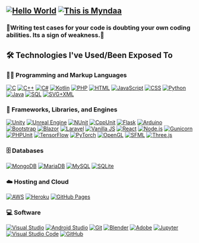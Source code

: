 <!--
**myndaaa/myndaaa** is a ✨ _special_ ✨ repository because its `README.md` (this file) appears on your GitHub profile.

Here are some ideas to get you started:

- 🔭 I’m currently working on ...
- 🌱 I’m currently learning ...
- 👯 I’m looking to collaborate on ...
- 🤔 I’m looking for help with ...
- 💬 Ask me about ...
- 📫 How to reach me: ...
- 😄 Pronouns: ...
- ⚡ Fun fact: ...
-->

<h2>
 <a href="https://git.io/typing-svg"><img src="https://readme-typing-svg.demolab.com?font=Honk&size=60&pause=1000&color=BDF778&center=true&vCenter=true&repeat=false&random=false&width=900&height=150&lines=%F0%9F%8C%8F+Hello+World+%F0%9F%8C%8E" alt="Hello World" /></a>
 <a href="https://git.io/typing-svg"><img src="https://readme-typing-svg.demolab.com?font=roboto&size=25&pause=1000&color=BDF778&background=FFFFFF0B&center=true&vCenter=true&random=false&width=900&height=100&lines=I'm+a+Comp+Sci+Student+%F0%9F%92%BB;Majoring+in+Artifical+Intelligence+%F0%9F%8C%9E;And+Software+Development+%F0%9F%8C%91" alt="This is Myndaa" /></a>
</h2>
<h3>🎀Writing test cases for your code is doubting your own coding abilities. Its a sign of weakness.🤡</h3>

<h2>🛠️ Technologies I've Used/Been Exposed To</h2>

  <h3>👨‍💻 Programming and Markup Languages</h3>

  <p>
    <a href="#"><img alt="C" src="https://custom-icon-badges.demolab.com/badge/C-03599C.svg?logo=c-in-hexagon&logoColor=white"></a>
    <a href="#"><img alt="C++" src="https://custom-icon-badges.demolab.com/badge/C++-9C033A.svg?logo=cpp2&logoColor=white"></a>
    <a href="#"><img alt="C#" src="https://custom-icon-badges.demolab.com/badge/C%23-68217A.svg?logo=cs2&logoColor=white"></a>
    <a href="#"><img alt="Kotlin" src="https://img.shields.io/badge/Kotlin-0095D5.svg?logo=kotlin&logoColor=white"></a>
    <a href="#"><img alt="PHP" src="https://img.shields.io/badge/PHP-777BB4.svg?logo=php&logoColor=white"></a>
    <a href="#"><img alt="HTML" src="https://img.shields.io/badge/HTML-E34F26.svg?logo=html5&logoColor=white"></a>
    <a href="#"><img alt="JavaScript" src="https://img.shields.io/badge/JavaScript-F7DF1E.svg?logo=javascript&logoColor=black"></a>
    <a href="#"><img alt="CSS" src="https://img.shields.io/badge/CSS-1572B6.svg?logo=css3&logoColor=white"></a>
    <a href="#"><img alt="Python" src="https://img.shields.io/badge/Python-14354C.svg?logo=python&logoColor=white"></a>
    <a href="#"><img alt="Java" src="https://custom-icon-badges.demolab.com/badge/Java-007396.svg?logo=java&logoColor=white"></a>
    <a href="#"><img alt="SQL" src="https://custom-icon-badges.demolab.com/badge/SQL-025E8C.svg?logo=database&logoColor=white"></a>
    <a href="#"><img alt="SVG+XML" src="https://img.shields.io/badge/SVG%2BXML-e0982c.svg?logo=svg&logoColor=white"></a>
  </p>
 <h3>🧰 Frameworks, Libraries, and Engines</h3>

  <p>
    <a href="#"><img alt="Unity" src="https://img.shields.io/badge/Unity-000000.svg?logo=unity&logoColor=white"></a>
    <a href="#"><img alt="Unreal Engine" src="https://img.shields.io/badge/Unreal%20Engine-313131.svg?logo=unreal-engine&logoColor=white"></a>
    <a href="#"><img alt="NUnit" src="https://custom-icon-badges.demolab.com/badge/NUnit-858585.svg?logo=nunit&logoColor=white"></a>
    <a href="#"><img alt="CppUnit" src="https://custom-icon-badges.demolab.com/badge/CppUnit-008000.svg?logo=cpp&logoColor=white"></a>
    <a href="#"><img alt="Flask" src="https://img.shields.io/badge/Flask-000000.svg?logo=flask&logoColor=white"></a>
    <a href="#"><img alt="Arduino" src="https://img.shields.io/badge/-Arduino-00979D?logo=Arduino&logoColor=white"></a>
    <a href="#"><img alt="Bootstrap" src="https://img.shields.io/badge/Bootstrap-7952B3.svg?logo=bootstrap&logoColor=white"></a>
    <a href="#"><img alt="Blazor" src="https://img.shields.io/badge/Blazor-512BD4.svg?logo=blazor&logoColor=white"></a>
    <a href="#"><img alt="Laravel" src="https://img.shields.io/badge/Laravel-FF2D20.svg?logo=laravel&logoColor=white"></a>
    <a href="#"><img alt="Vanilla JS" src="https://img.shields.io/badge/Vanilla%20JS-F7DF1E.svg?logo=javascript&logoColor=black"></a>
    <a href="#"><img alt="React" src="https://img.shields.io/badge/React-20232a.svg?logo=react&logoColor=%2361DAFB"></a>
    <a href="#"><img alt="Node.js" src="https://img.shields.io/badge/Node.js-43853D.svg?logo=node.js&logoColor=white"></a>
    <a href="#"><img alt="Gunicorn" src="https://img.shields.io/badge/-Gunicorn-499848.svg?logo=gunicorn&logoColor=white"></a>
    <a href="#"><img alt="PHPUnit" src="https://custom-icon-badges.demolab.com/badge/PHPUnit-366488.svg?logo=test-tube&logoColor=white"></a>
    <a href="#"><img alt="TensorFlow" src="https://img.shields.io/badge/TensorFlow-FF6F00.svg?logo=TensorFlow&logoColor=white"></a>
    <a href="#"><img alt="PyTorch" src="https://img.shields.io/badge/PyTorch-EE4C2C.svg?logo=pytorch&logoColor=white"></a>
    <a href="#"><img alt="OpenGL" src="https://img.shields.io/badge/OpenGL-5586A4.svg?logo=opengl&logoColor=white"></a>
    <a href="#"><img alt="SFML" src="https://img.shields.io/badge/SFML-8CC84B.svg?logo=sfml&logoColor=white"></a>
    <a href="#"><img alt="Three.js" src="https://img.shields.io/badge/Three.js-000000.svg?logo=three.js&logoColor=white"></a>
  </p>
  <h3>🗄️ Databases</h3>

  <p>
    <a href="#"><img alt="MongoDB" src="https://img.shields.io/badge/MongoDB-4ea94b.svg?logo=mongodb&logoColor=white"></a>
    <a href="#"><img alt="MariaDB" src="https://img.shields.io/badge/MariaDB-003545.svg?logo=mariadb&logoColor=white"></a>
    <a href="#"><img alt="MySQL" src="https://img.shields.io/badge/MySQL-00f.svg?logo=mysql&logoColor=white"></a>
    <a href="#"><img alt="SQLite" src="https://img.shields.io/badge/SQLite-07405e.svg?logo=sqlite&logoColor=white"></a>
  </p>

  <h3>☁️ Hosting and Cloud</h3>

  <p>
    <a href="#"><img alt="AWS" src="https://img.shields.io/badge/AWS-232F3E.svg?logo=amazon-aws&logoColor=white"></a>
    <a href="#"><img alt="Heroku" src="https://img.shields.io/badge/Heroku-430098.svg?logo=heroku&logoColor=white"></a>
    <a href="#"><img alt="GitHub Pages" src="https://img.shields.io/badge/GitHub%20Pages-327FC7.svg?logo=github&logoColor=white"></a>
  </p>

  <h3>💻 Software</h3>

  <p>
    <a href="#"><img alt="Visual Studio" src="https://img.shields.io/badge/Visual%20Studio-5C2D91.svg?logo=visual-studio&logoColor=white"></a>
    <a href="#"><img alt="Android Studio" src="https://img.shields.io/badge/Android%20Studio-3DDC84?logo=android&logoColor=white"></a>
    <a href="#"><img alt="Git" src="https://img.shields.io/badge/Git-F05033.svg?logo=git&logoColor=white"></a>
    <a href="#"><img alt="Blender" src="https://img.shields.io/badge/Blender-F5792A.svg?logo=blender&logoColor=white"></a>
    <a href="#"><img alt="Adobe" src="https://img.shields.io/badge/Adobe-FF0000.svg?logo=adobe&logoColor=white"></a>
    <a href="#"><img alt="Jupyter" src="https://img.shields.io/badge/Jupyter-F37626.svg?logo=Jupyter&logoColor=white"></a>
    <a href="#"><img alt="Visual Studio Code" src="https://img.shields.io/badge/Visual%20Studio%20Code-0078d7.svg?logo=visual-studio-code&logoColor=white"></a>
    <a href="#"><img alt="GitHub" src="https://img.shields.io/badge/GitHub-181717.svg?logo=github&logoColor=white"></a>
  </p>



